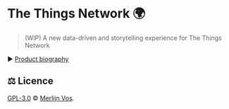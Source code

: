 # The Things Network 🌍

> (WIP) A new data-driven and storytelling experience for The Things Network

▶️ [Product biography](./docs/product-biography.md)

## ⚖️ Licence

[GPL-3.0](https://oss.ninja/gpl-3.0/murderlon?organization=Merlijn%20Vos&project=The%20Things%20Network) © [Merlijn Vos](https://github.com/Murderlon).

